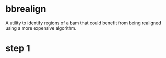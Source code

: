 # bbrealign
A utility to identify regions of a bam that could benefit from being realigned using a more expensive algorithm.

# step 1
